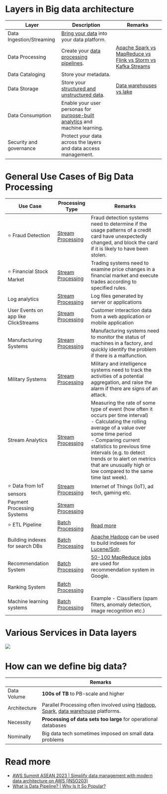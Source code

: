 # Layers in Big data architecture

| Layer                    | Description                                                                                    | Remarks                                                                                                          |
|--------------------------|------------------------------------------------------------------------------------------------|------------------------------------------------------------------------------------------------------------------|
| Data Ingestion/Streaming | [Bring your data](DataIngestion.md) into your data platform.             |                                                                                                                  |
| Data Processing          | Create your [data processing pipelines](DataProcessing).                                       | [Apache Spark vs MapReduce vs Flink vs Storm vs Kafka Streams](DataProcessing/SparkVsMapReduceVsFlinkVsStorm.md) |
| Data Cataloging          | Store your metadata.                                                                           |                                                                                                                  |
| Data Storage             | Store your [structured and unstructured data](DataStorage).                                    | [Data warehouses vs lake](DataStorage/DataWarehousesVsLake.md)                                                   |
| Data Consumption         | Enable your user personas for [purpose-built analytics](DataConsumption) and machine learning. |                                                                                                                  |
| Security and governance  | Protect your data across the layers and data access management.                                |                                                                                                                  |

# General Use Cases of Big Data Processing

| Use Case                             | Processing Type                                                         | Remarks                                                                                                                                                                                                                                                                                                                                  |
|--------------------------------------|-------------------------------------------------------------------------|------------------------------------------------------------------------------------------------------------------------------------------------------------------------------------------------------------------------------------------------------------------------------------------------------------------------------------------|
| :star: Fraud Detection               | [Stream Processing](DataProcessing/ProcessingTypes/StreamProcessing.md) | Fraud detection systems need to determine if the usage patterns of a credit card have unexpectedly changed, and block the card if it is likely to have been stolen.                                                                                                                                                                      |
| :star: Financial Stock Market        | [Stream Processing](DataProcessing/ProcessingTypes/StreamProcessing.md) | Trading systems need to examine price changes in a financial market and execute trades according to specified rules.                                                                                                                                                                                                                     |
| Log analytics                        | [Stream Processing](DataProcessing/ProcessingTypes/StreamProcessing.md) | Log files generated by server or applications                                                                                                                                                                                                                                                                                            |
| User Events on app like ClickStreams | [Stream Processing](DataProcessing/ProcessingTypes/StreamProcessing.md) | Customer interaction data from a web application or mobile application                                                                                                                                                                                                                                                                   |
| Manufacturing Systems                | [Stream Processing](DataProcessing/ProcessingTypes/StreamProcessing.md) | Manufacturing systems need to monitor the status of machines in a factory, and quickly identify the problem if there is a malfunction.                                                                                                                                                                                                   |
| Military Systems                     | [Stream Processing](DataProcessing/ProcessingTypes/StreamProcessing.md) | Military and intelligence systems need to track the activities of a potential aggregation, and raise the alarm if there are signs of an attack.                                                                                                                                                                                          |
| Stream Analytics                     | [Stream Processing](DataProcessing/ProcessingTypes/StreamProcessing.md) | Measuring the rate of some type of event (how often it occurs per time interval)<br/>- Calculating the rolling average of a value over some time period<br/>- Comparing current statistics to previous time intervals (e.g. to detect trends or to alert on metrics that are unusually high or low compared to the same time last week). |
| :star: Data from IoT sensors         | [Stream Processing](DataProcessing/ProcessingTypes/StreamProcessing.md) | Internet of Things (IoT), ad tech, gaming etc.                                                                                                                                                                                                                                                                                           |
| Payment Processing Systems           | [Stream Processing](DataProcessing/ProcessingTypes/StreamProcessing.md) |                                                                                                                                                                                                                                                                                                                                          |
| :star: ETL Pipeline                  | [Batch Processing](DataProcessing/ProcessingTypes/BatchProcessing.md)   | [Read more](ETL.md)                                                                                                                                                                                                                                                                                                                      |
| Building indexes for search DBs      | [Batch Processing](DataProcessing/ProcessingTypes/BatchProcessing.md)   | [Apache Hadoop](ApacheHadoop/Readme.md) can be used to build indexes for [Lucene/Solr](../3_Databases/9_Search-Databases/Readme.md).                                                                                                                                                                                                     |
| Recommendation System                | [Batch Processing](DataProcessing/ProcessingTypes/BatchProcessing.md)   | [50-100 MapReduce jobs](DataProcessing/ApacheMapReduce/Readme.md) are used for recommendation system in Google.                                                                                                                                                                                                                          |
| Ranking System                       | [Batch Processing](DataProcessing/ProcessingTypes/BatchProcessing.md)   |                                                                                                                                                                                                                                                                                                                                          |
| Machine learning systems             | [Batch Processing](DataProcessing/ProcessingTypes/BatchProcessing.md)   | Example - Classifiers (spam filters, anomaly detection, image recognition etc.)                                                                                                                                                                                                                                                          |

# Various Services in Data layers

![](../../AWS-Services/0_UseCaseDesigns/Data-Architecture-ETL-Ingestion-Processing-Analytics.png)

# How can we define big data?

|              | Remarks                                                                                                                                                                                     |
|--------------|---------------------------------------------------------------------------------------------------------------------------------------------------------------------------------------------|
| Data Volume  | **100s of TB** to PB-scale and higher                                                                                                                                                       |
| Architecture | Parallel Processing often involved using [Hadoop](ApacheHadoop/Readme.md), [Spark](DataProcessing/ApacheSpark/Readme.md), [data warehouse](DataStorage/DataWarehouses/Readme.md) platforms. |
| Necessity    | **Processing of data sets too large** for operational databases                                                                                                                             |
| Nominally    | Big data tech sometimes imposed on small data problems                                                                                                                                      |

# Read more
- [AWS Summit ASEAN 2023 | Simplify data management with modern data architecture on AWS (INSO203)](https://www.youtube.com/watch?v=hwF0AZaUc6U)
- [What is Data Pipeline? | Why Is It So Popular?](https://www.youtube.com/watch?v=kGT4PcTEPP8)